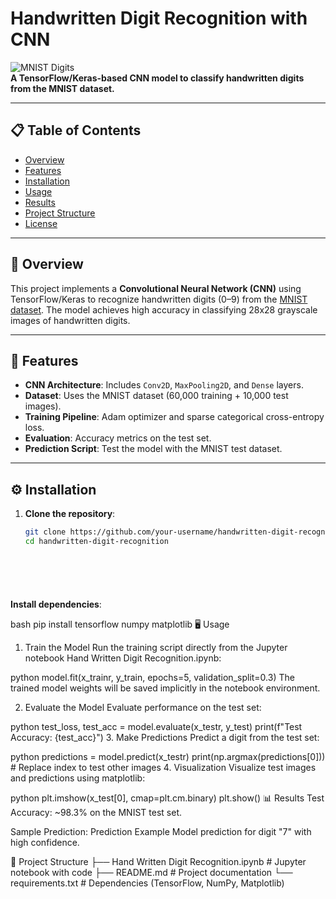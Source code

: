 # Handwritten Digit Recognition with CNN

![MNIST Digits](https://upload.wikimedia.org/wikipedia/commons/2/27/MnistExamples.png)  
**A TensorFlow/Keras-based CNN model to classify handwritten digits from the MNIST dataset.**

---

## 📋 Table of Contents
- [Overview](#overview)
- [Features](#features)
- [Installation](#installation)
- [Usage](#usage)
- [Results](#results)
- [Project Structure](#project-structure)
- [License](#license)

---

## 🌟 Overview
This project implements a **Convolutional Neural Network (CNN)** using TensorFlow/Keras to recognize handwritten digits (0–9) from the [MNIST dataset](http://yann.lecun.com/exdb/mnist/). The model achieves high accuracy in classifying 28x28 grayscale images of handwritten digits.

---

## 🚀 Features
- **CNN Architecture**: Includes `Conv2D`, `MaxPooling2D`, and `Dense` layers.
- **Dataset**: Uses the MNIST dataset (60,000 training + 10,000 test images).
- **Training Pipeline**: Adam optimizer and sparse categorical cross-entropy loss.
- **Evaluation**: Accuracy metrics on the test set.
- **Prediction Script**: Test the model with the MNIST test dataset.

---

## ⚙️ Installation
1. **Clone the repository**:
   ```bash
   git clone https://github.com/your-username/handwritten-digit-recognition.git
   cd handwritten-digit-recognition







**Install dependencies**:

bash
pip install tensorflow numpy matplotlib
🖥️ Usage
1. Train the Model
Run the training script directly from the Jupyter notebook Hand Written Digit Recognition.ipynb:

python
model.fit(x_trainr, y_train, epochs=5, validation_split=0.3)
The trained model weights will be saved implicitly in the notebook environment.

2. Evaluate the Model
Evaluate performance on the test set:

python
test_loss, test_acc = model.evaluate(x_testr, y_test)
print(f"Test Accuracy: {test_acc}")
3. Make Predictions
Predict a digit from the test set:

python
predictions = model.predict(x_testr)
print(np.argmax(predictions[0]))  # Replace index to test other images
4. Visualization
Visualize test images and predictions using matplotlib:

python
plt.imshow(x_test[0], cmap=plt.cm.binary)
plt.show()
📊 Results
Test Accuracy: ~98.3% on the MNIST test set.

Sample Prediction:
Prediction Example
Model prediction for digit "7" with high confidence.

📂 Project Structure
├── Hand Written Digit Recognition.ipynb  # Jupyter notebook with code
├── README.md                             # Project documentation
└── requirements.txt                      # Dependencies (TensorFlow, NumPy, Matplotlib)
